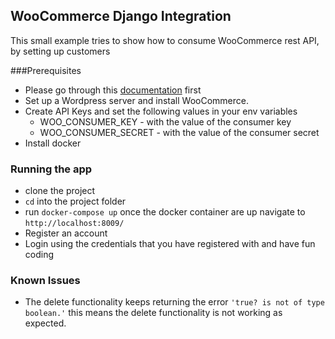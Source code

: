## WooCommerce Django Integration
This small example tries to show how to consume WooCommerce rest API, by setting up customers

###Prerequisites
- Please go through this [documentation](https://woocommerce.github.io/woocommerce-rest-api-docs/?python#introduction) first
- Set up a Wordpress server and install WooCommerce.
- Create API Keys and set the following values in your env variables 
    * WOO_CONSUMER_KEY - with the value of the consumer key
    * WOO_CONSUMER_SECRET - with the value of the consumer secret
- Install docker

### Running the app
- clone the project
- `cd` into the project folder
- run `docker-compose up` once the docker container are up navigate to `http://localhost:8009/`
- Register an account
- Login using the credentials that you have registered with and have fun coding

### Known Issues
- The delete functionality keeps returning the error `'true? is not of type boolean.'`
this means the delete functionality is not working as expected.